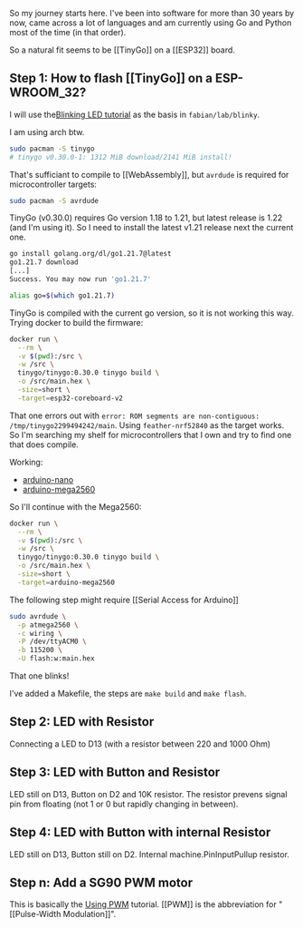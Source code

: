 So my journey starts here. I've been into software for more than 30 years by now, came across a lot of languages and am currently using Go and Python most of the time (in that order).

So a natural fit seems to be [[TinyGo]] on a [[ESP32]] board. 

## Step 1: How to flash [[TinyGo]] on a ESP-WROOM_32?

I will use the[Blinking LED tutorial](https://tinygo.org/docs/tutorials/blinky/) as the basis in `fabian/lab/blinky`.

I am using arch btw.

```sh
sudo pacman -S tinygo
# tinygo v0.30.0-1: 1312 MiB download/2141 MiB install!
```

That's sufficiant to compile to [[WebAssembly]], but `avrdude` is required for microcontroller targets:

```sh
sudo pacman -S avrdude
```

TinyGo (v0.30.0) requires Go version 1.18 to 1.21, but latest release is 1.22 (and I'm using it). So I need to install the latest v1.21 release next the current one.

```sh
go install golang.org/dl/go1.21.7@latest
go1.21.7 download
[...]
Success. You may now run 'go1.21.7'

alias go=$(which go1.21.7)
```

TinyGo is compiled with the current go version, so it is not working this way. Trying docker to build the firmware:

```sh
docker run \
  --rm \
  -v $(pwd):/src \
  -w /src \
  tinygo/tinygo:0.30.0 tinygo build \
  -o /src/main.hex \
  -size=short \
  -target=esp32-coreboard-v2
```

That one errors out with `error: ROM segments are non-contiguous: /tmp/tinygo2299494242/main`. Using `feather-nrf52840` as the target works. So I'm searching my shelf for microcontrollers that I own and try to find one that does compile.

Working:
- [arduino-nano](https://tinygo.org/docs/reference/microcontrollers/arduino-nano/)
- [arduino-mega2560](https://tinygo.org/docs/reference/microcontrollers/arduino-mega2560/)

So I'll continue with the Mega2560:

```sh
docker run \
  --rm \
  -v $(pwd):/src \
  -w /src \
  tinygo/tinygo:0.30.0 tinygo build \
  -o /src/main.hex \
  -size=short \
  -target=arduino-mega2560
```

The following step might require [[Serial Access for Arduino]]

```sh
sudo avrdude \
  -p atmega2560 \
  -c wiring \
  -P /dev/ttyACM0 \
  -b 115200 \
  -U flash:w:main.hex
```

That one blinks!

I've added a Makefile, the steps are `make build` and `make flash`.

## Step 2: LED with Resistor

Connecting a LED to D13 (with a resistor between 220 and 1000 Ohm)

## Step 3: LED with Button and Resistor

LED still on D13, Button on D2 and 10K resistor.
The resistor prevens signal pin from floating (not 1 or 0 but rapidly changing in between).

## Step 4: LED with Button with internal Resistor

LED still on D13, Button still on D2. Internal machine.PinInputPullup resistor.

## Step n: Add a SG90 PWM motor

This is basically the [Using PWM](https://tinygo.org/docs/tutorials/pwm/) tutorial.
[[PWM]] is the abbreviation for "[[Pulse-Width Modulation]]".